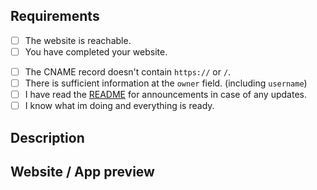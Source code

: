 <!-- To make our job easier, please spend time to review your application before submitting. -->

## Requirements
- [ ] The website is reachable.
- [ ] You have completed your website.
<!-- ^^^^^^^ ignore if its not a website but provide a clear description of what your doing with this subdomain -->

- [ ] The CNAME record doesn't contain `https://` or `/`. <!-- ignore if your not using CNAME -->
- [ ] There is sufficient information at the `owner` field. (including `username`)
- [ ] I have read the [README](https://github.com/partofmyid/register) for announcements in case of any updates.
- [ ] I know what im doing and everything is ready.

## Description
<!-- Please provide a description below of what you will be using the domain for. -->

## Website / App preview
<!-- Please provide a link to your website below. -->

